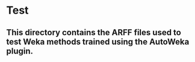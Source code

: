 # Test
<h2>This directory contains the ARFF files used to test Weka methods trained using the AutoWeka plugin.</h2>
